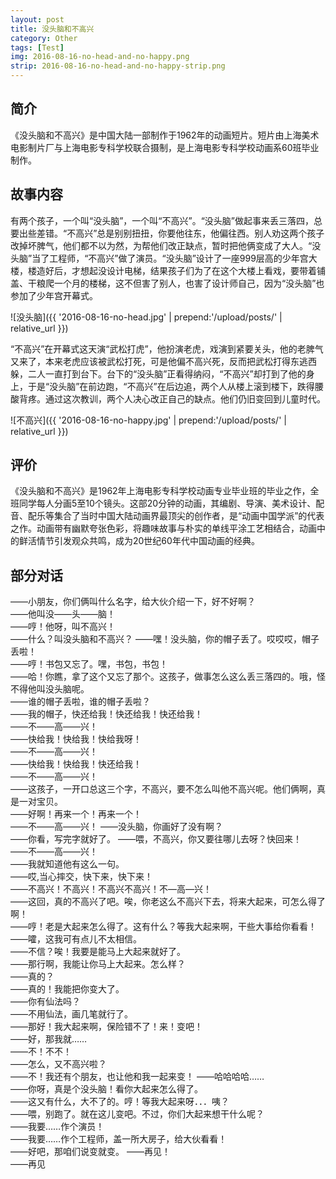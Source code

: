 ```yaml
---
layout: post
title: 没头脑和不高兴
category: Other
tags: [Test]
img: 2016-08-16-no-head-and-no-happy.png
strip: 2016-08-16-no-head-and-no-happy-strip.png
---
```

## 简介
《没头脑和不高兴》是中国大陆一部制作于1962年的动画短片。短片由上海美术电影制片厂与上海电影专科学校联合摄制，是上海电影专科学校动画系60班毕业制作。

## 故事内容
有两个孩子，一个叫“没头脑”，一个叫“不高兴”。“没头脑”做起事来丢三落四，总要出些差错。“不高兴”总是别别扭扭，你要他往东，他偏往西。别人劝这两个孩子改掉坏脾气，他们都不以为然，为帮他们改正缺点，暂时把他俩变成了大人。“没头脑”当了工程师，“不高兴”做了演员。“没头脑”设计了一座999层高的少年宫大楼，楼造好后，才想起没设计电梯，结果孩子们为了在这个大楼上看戏，要带着铺盖、干粮爬一个月的楼梯，这不但害了别人，也害了设计师自己，因为“没头脑”也参加了少年宫开幕式。

![没头脑]({{ '2016-08-16-no-head.jpg' | prepend:'/upload/posts/' | relative_url }})

“不高兴”在开幕式这天演“武松打虎”，他扮演老虎，戏演到紧要关头，他的老脾气又来了，本来老虎应该被武松打死，可是他偏不高兴死，反而把武松打得东逃西躲，二人一直打到台下。台下的“没头脑”正看得纳闷，“不高兴”却打到了他的身上，于是“没头脑”在前边跑，“不高兴”在后边追，两个人从楼上滚到楼下，跌得腰酸背疼。通过这次教训，两个人决心改正自己的缺点。他们仍旧变回到儿童时代。

![不高兴]({{ '2016-08-16-no-happy.jpg' | prepend:'/upload/posts/' | relative_url }})

## 评价
《没头脑和不高兴》是1962年上海电影专科学校动画专业毕业班的毕业之作，全班同学每人分画5至10个镜头。这部20分钟的动画，其编剧、导演、美术设计、配音、配乐等集合了当时中国大陆动画界最顶尖的创作者，是“动画中国学派”的代表之作。动画带有幽默夸张色彩，将趣味故事与朴实的单线平涂工艺相结合，动画中的鲜活情节引发观众共鸣，成为20世纪60年代中国动画的经典。

## 部分对话
——小朋友，你们俩叫什么名字，给大伙介绍一下，好不好啊？  
——他叫没——头——脑！  
——哼！他呀，叫不高兴！  
——什么？叫没头脑和不高兴？ ——嘿！没头脑，你的帽子丢了。哎哎哎，帽子丢啦！  
——哼！书包又忘了。嘿，书包，书包！  
——哈！你瞧，拿了这个又忘了那个。这孩子，做事怎么这么丢三落四的。哦，怪不得他叫没头脑呢。  
——谁的帽子丢啦，谁的帽子丢啦？  
——我的帽子，快还给我！快还给我！快还给我！  
——不——高——兴！  
——快给我！快给我！快给我呀！  
——不——高——兴！  
——快给我！快给我！快还给我！  
——不——高——兴！  
——这孩子，一开口总这三个字，不高兴，要不怎么叫他不高兴呢。他们俩啊，真是一对宝贝。  
——好啊！再来一个！再来一个！  
——不——高——兴！ ——没头脑，你画好了没有啊？  
——你看，写完字就好了。 ——喂，不高兴，你又要往哪儿去呀？快回来！  
——不——高——兴！  
——我就知道他有这么一句。  
——哎,当心摔交，快下来，快下来！  
——不高兴！不高兴！不高兴不高兴！不—高—兴！  
——这回，真的不高兴了吧。唉，你老这么不高兴下去，将来大起来，可怎么得了啊！  
——哼！老是大起来怎么得了。这有什么？等我大起来啊，干些大事给你看看！  
——嚯，这我可有点儿不太相信。  
——不信？唉！我要是能马上大起来就好了。  
——那行啊，我能让你马上大起来。怎么样？  
——真的？  
——真的！我能把你变大了。  
——你有仙法吗？  
——不用仙法，画几笔就行了。  
——那好！我大起来啊，保险错不了！来！变吧！  
——好，那我就……  
——不！不不！  
——怎么，又不高兴啦？  
——不！我还有个朋友，也让他和我一起来变！ ——哈哈哈哈……  
——你呀，真是个没头脑！看你大起来怎么得了。  
——这又有什么，大不了的。哼！等我大起来呀．．．咦？  
——喂，别跑了。就在这儿变吧。不过，你们大起来想干什么呢？  
——我要……作个演员！  
——我要……作个工程师，盖一所大房子，给大伙看看！  
——好吧，那咱们说变就变。 ——再见！  
——再见  